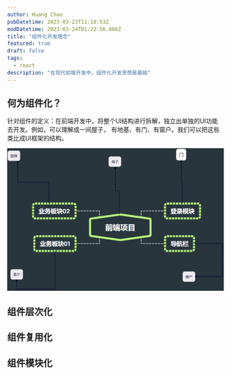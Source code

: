 ```yaml
---
author: Huang Chao
pubDatetime: 2023-03-23T11:18:53Z
modDatetime: 2023-03-24T01:22:56.066Z
title: "组件化开发理念"
featured: true
draft: false
tags:
  - react
description: "在现代前端开发中，组件化开发思想是基础"
---
```


## 何为组件化？

针对组件的定义：在前端开发中，将整个UI结构进行拆解，独立出单独的UI功能去开发。例如，可以理解成一间屋子，
有地基、有门、有窗户。我们可以把这些类比成UI框架的结构。

![zjh.png](../../assets/images/Snipaste_2024-12-13_11-30-27.png)

## 组件层次化

## 组件复用化

## 组件模块化
